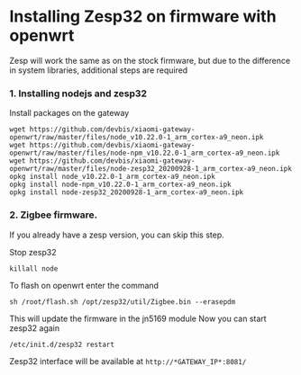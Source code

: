 # Installing Zesp32 on firmware with openwrt

Zesp will work the same as on the stock firmware, but due to the difference in system
libraries, additional steps are required

### 1. Installing nodejs and zesp32

Install packages on the gateway

```shell script
wget https://github.com/devbis/xiaomi-gateway-openwrt/raw/master/files/node_v10.22.0-1_arm_cortex-a9_neon.ipk
wget https://github.com/devbis/xiaomi-gateway-openwrt/raw/master/files/node-npm_v10.22.0-1_arm_cortex-a9_neon.ipk
wget https://github.com/devbis/xiaomi-gateway-openwrt/raw/master/files/node-zesp32_20200928-1_arm_cortex-a9_neon.ipk
opkg install node_v10.22.0-1_arm_cortex-a9_neon.ipk
opkg install node-npm_v10.22.0-1_arm_cortex-a9_neon.ipk
opkg install node-zesp32_20200928-1_arm_cortex-a9_neon.ipk
```

### 2. Zigbee firmware.

If you already have a zesp version, you can skip this step.

Stop zesp32

```shell script
killall node
```

To flash on openwrt enter the command

```shell script
sh /root/flash.sh /opt/zesp32/util/Zigbee.bin --erasepdm
```

This will update the firmware in the jn5169 module
Now you can start zesp32 again

```shell script
/etc/init.d/zesp32 restart
```

Zesp32 interface will be available at `http://*GATEWAY_IP*:8081/`
